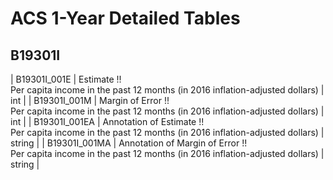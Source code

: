 # ACS 1-Year Detailed Tables

## B19301I

| B19301I_001E | Estimate !!<br>Per capita income in the past 12 months (in 2016 inflation-adjusted dollars) | int |
| B19301I_001M | Margin of Error !!<br>Per capita income in the past 12 months (in 2016 inflation-adjusted dollars) | int |
| B19301I_001EA | Annotation of Estimate !!<br>Per capita income in the past 12 months (in 2016 inflation-adjusted dollars) | string |
| B19301I_001MA | Annotation of Margin of Error !!<br>Per capita income in the past 12 months (in 2016 inflation-adjusted dollars) | string |


